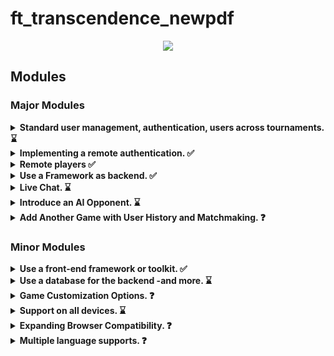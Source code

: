 # ft_transcendence_newpdf

<p align="center">
    <img src="https://i.hizliresim.com/ctrhatw.png"/>
</p>



## Modules
### Major Modules
<head>
   <link rel="stylesheet" href="readme-assets/readme.css">
    <link rel="stylesheet" href="https://cdn.jsdelivr.net/npm/bootstrap-icons@1.11.2font/bootstrap-icons.min.css">

</head>

<details>
    <summary> <b> Standard user management, authentication, users across tournaments. ⌛</b></summary>
        <ul>
        <li><input type="checkbox" checked disabled/> Users can subscribe to the website in a secure way. </li>
        <li><input type="checkbox" checked disabled/> Registered users can log in in a secure way. </li>
        <li><input type="checkbox" checked disabled/> Users can select a unique display name to play the tournaments. </li>
        <li><input type="checkbox" checked disabled/> Users can update their information. </li>
        <li><input type="checkbox" checked disabled/> Users can upload an avatar, with a default option if none is provided. </li>
        <li><input type="checkbox" disabled/> Users can add others as friends and view their online status. </li>
        <li><input type="checkbox" disabled/> User profiles display stats, such as wins and losses. </li>
        <li><input type="checkbox" disabled/> Each user has a <b>Match History</b> including 1v1 games, dates, and relevant
        details, accessible to logged-in users.</li>
        </ul>
        <div class="attention-container" stlye="">
            <img src="https://cdn.pixabay.com/photo/2013/07/12/14/33/attention-148478_960_720.png">
            <p class="attention-info">Be carefull, the management of duplicate usernames/emails is at your discretion. You must provide a justification for your decision.</p>
        </div>
</details>

<details>
    <summary> <b>  Implementing a remote authentication. ✅</b></summary>
    In this major module, the goal is to implement the following authentication system:
    <code>OAuth 2.0 authentication with 42</code>. Key features and objectives include: <br>
    <b>Be carefull, the management of duplicate usernames/emails is at your
    discretion. You must provide a justification for your decision. </b>
        <ul>
        <li><input type="checkbox" checked disabled/> Integrate the authentication system, allowing users to securely sign in. </li>
        <li><input type="checkbox" checked disabled/> Obtain the necessary credentials and permissions from the authority to enable a secure login. </li>
        <li><input type="checkbox" checked disabled/> Implement user-friendly login and authorization flows that adhere to best practices and security standards. </li>
        <li><input type="checkbox" checked disabled/> Ensure the secure exchange of authentication tokens and user information between the web application and the authentication provider. </li>
        </ul>
        This major module aims to get a remote user authentication, providing users with
a secure and convenient way to access the web application.
</details>

<details>
    <summary> <b> Remote players ✅</b></summary>
    It is possible to have two distant players. Each player is located on a separated
computer, accessing the same website and playing the same Pong game. <br>
💡 <i>Think about network issues, like unexpected disconnection or lag.
You have to offer the best user experience possible. </i>
</details>

<details>
    <summary> <b> Use a Framework as backend. ✅</b></summary>
    In this major module, you are required to utilize a specific web framework for your backend development, and that framework is <code>Django</code>. <br>
<i>You can create a backend without using the constraints of this module
by using the default language/framework. However, this module will
only be valid if you use the associated constraints. </i>
</details>

<details>
    <summary> <b> Live Chat. ⌛</b></summary>
    You have to create a chat for your users in this module:
        <ul>
        <li><input type="checkbox" checked disabled/> The user should be able to send <b>direct messages</b> to other users. </li>
        <li><input type="checkbox" disabled/> The user should be able to block other users. This way, they will see no more messages from the account they blocked. </li>
        <li><input type="checkbox" disabled/> The user should be able to invite other users to play a Pong game through the chat interface. </li>
        <li><input type="checkbox" disabled/> The tournament system should be able to warn users expected for the next game. </li>
        <li><input type="checkbox" checked disabled/> The user should be able to access other players profiles through the chat interface. </li>
        </ul>
</details>

<details>
    <summary> <b> Introduce an AI Opponent. ⌛</b></summary>
    In this major module, the objective is to incorporate an AI player into the game. Notably, the use of the <b>A* algorithm</b> is not permitted for this task. Key features and goals include:
        <ul>
        <li><input type="checkbox" checked disabled/> Develop an AI opponent that provides a challenging and engaging gameplay experience for users. </li>
        <li><input type="checkbox" checked disabled/> The AI must replicate human behavior, meaning that in your AI implementation, you must simulate keyboard input. The constraint here is that the AI can only refresh its view of the game once per second, requiring it to anticipate bounces and other actions. </li>
        <i>The AI must utilize power-ups if you have chosen to implement the Game customization options module.</i>
        <li><input type="checkbox" disabled/> Implement AI logic and decision-making processes that enable the AI player to make intelligent and strategic moves. </li>
        <li><input type="checkbox" checked disabled/> Explore alternative algorithms and techniques to create an effective AI player without relying on A*. </li>
        <li><input type="checkbox" disabled/> Ensure that the AI adapts to different gameplay scenarios and user interactions. </li>
        <div class="attention-container" stlye="">
            <img src="https://cdn.pixabay.com/photo/2013/07/12/14/33/attention-148478_960_720.png">
            <p class="attention-info">Attention: You will need to explain in detail how your AI functions during your evaluation. Creating an AI that does nothing is strictly prohibited; it must have the capability to win occasionally.</p>
        </div>
        </br>
        This major module aims to enhance the game by introducing an AI opponent that adds excitement and competitiveness without relying on the A* algorithm.
        </ul>
</details>

<details>
    <summary> <b> Add Another Game with User History and Matchmaking. ❓</b></summary>
    In this major module, the objective is to introduce a new game, distinct from Pong, and incorporate features such as user history tracking and matchmaking. Key features and goals include:
        <ul>
        <li><input type="checkbox" disabled/> Develop a new, engaging game to diversify the platform’s offerings and entertain users. </li>
        <li><input type="checkbox" disabled/> Implement user history tracking to record and display individual user’s gameplay statistics. </li>
        <li><input type="checkbox" disabled/> Create a matchmaking system to allow users to find opponents and participate in fair and balanced matches. </li>
        <li><input type="checkbox" disabled/> Ensure that user game history and matchmaking data are stored securely and remain up-to-date. </li>
        <li><input type="checkbox" disabled/> Optimize the performance and responsiveness of the new game to provide an enjoyable user experience. Regularly update and maintain the game to fix bugs, add new features, and enhance gameplay. </li>
        </ul>
        This major module aims to expand your platform by introducing a new game, enhancing user engagement with gameplay history, and facilitating matchmaking for an enjoyable gaming experience.
</details>

### Minor Modules

<details>
    <summary> <b> Use a front-end framework or toolkit. ✅</b></summary>
    Your frontend development will utilize the <code>Bootstrap toolkit.</code> <br>
    <i>You can create a front-end without using the constraints of this module by using the default language/framework. However, this module will only be valid if you use the associated constraints.</i>
</details>

<details>
    <summary> <b> Use a database for the backend -and more. ⌛</b></summary>
    The designated database for all DB instances in your project is <code>PostgreSQL</code>. This choice guarantees data consistency and compatibility across all project components and may be a prerequisite for other modules, such as the <b>backend Framework module</b>.
</details>

<details>
    <summary> <b> Game Customization Options. ❓</b></summary>
    In this minor module, the goal is to provide customization options for all available games on the platform. Key features and objectives include:
        <ul>
        <li><input type="checkbox" disabled/> Offer customization features, such as power-ups, attacks, or different maps, that enhance the gameplay experience. </li>
        <li><input type="checkbox" disabled/> Allow users to choose a default version of the game with basic features if they prefer a simpler experience. </li>
        <li><input type="checkbox" disabled/> Ensure that customization options are available and applicable to all games offered on the platform. </li>
        <li><input type="checkbox" disabled/> Implement user-friendly settings menus or interfaces for adjusting game parameters. </li>
        <li><input type="checkbox" disabled/> Maintain consistency in customization features across all games to provide a unified user experience. </li>
        </ul>
        This module aims to give users the flexibility to tailor their gaming experience across all available games by providing a variety of customization options while also offering a default version for those who prefer a straightforward gameplay experience.
</details>

<details>
    <summary> <b> Support on all devices. ⌛</b></summary>
    In this module, the main focus is to ensure that your website works seamlessly on all types of devices. Key features and objectives include:
        <ul>
        <li><input type="checkbox" disabled/> Make sure the website is responsive, adapting to different screen sizes and orientations, ensuring a consistent user experience on desktops, laptops, tablets, and smartphones. </li>
        <li><input type="checkbox" disabled/> Ensure that users can easily navigate and interact with the website using different input methods, such as touchscreens, keyboards, and mice, depending on the device they are using. </li>
        </ul>
        This module aims to provide a consistent and user-friendly experience on all devices, maximizing accessibility and user satisfaction.
</details>

<details>
    <summary> <b> Expanding Browser Compatibility. ❓</b></summary>
    In this minor module, the objective is to enhance the compatibility of the web application by adding support for an additional web browser. Key features and objectives include:
        <ul>
        <li><input type="checkbox" disabled/> Extend browser support to include an additional web browser, ensuring that users can access and use the application seamlessly. </li>
        <li><input type="checkbox" disabled/> Conduct thorough testing and optimization to ensure that the web application functions correctly and displays correctly in the newly supported browser. </li>
        <li><input type="checkbox" disabled/> Address any compatibility issues or rendering discrepancies that may arise in the added web browser. </li>
        <li><input type="checkbox" disabled/> Ensure a consistent user experience across all supported browsers, maintaining usability and functionality. </li>
        </ul>
        This minor module aims to broaden the accessibility of the web application by supporting an additional web browser, providing users with more choices for their browsing experience.
</details>

<details>
    <summary> <b> Multiple language supports. ❓</b></summary>
    In this minor module, the objective is to ensure that your website supports multiple languages to cater to a diverse user base. Key features and goals include:
        <ul>
        <li><input type="checkbox" disabled/> Implement support for a minimum of three languages on the website to accommodate a broad audience. </li>
        <li><input type="checkbox" disabled/> Provide a language switcher or selector that allows users to easily change the website’s language based on their preferences. </li>
        <li><input type="checkbox" disabled/> Translate essential website content, such as navigation menus, headings, and key information, into the supported languages. </li>
        <li><input type="checkbox" disabled/> Ensure that users can navigate and interact with the website seamlessly, regardless of the selected language. </li>
        <li><input type="checkbox" disabled/> Consider using language packs or localization libraries to simplify the translation process and maintain consistency across different languages. </li>
        <li><input type="checkbox" disabled/> Allow users to set their preferred language as a default choice for subsequent visits to the website. </li>
        </ul>
        This minor module aims to enhance the accessibility and inclusivity of your website by offering content in multiple languages, making it more user-friendly for a diverse international audience.
</details>

